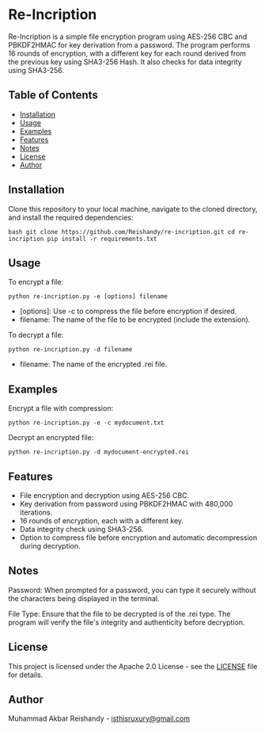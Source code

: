 # Re-Incription

Re-Incription is a simple file encryption program using AES-256 CBC and PBKDF2HMAC for key derivation from a password. The program performs 16 rounds of encryption, with a different key for each round derived from the previous key using SHA3-256 Hash. It also checks for data integrity using SHA3-256.

## Table of Contents
- [Installation](#installation)
- [Usage](#usage)
- [Examples](#examples)
- [Features](#features)
- [Notes](#notes)
- [License](#license)
- [Author](#author)

## Installation
Clone this repository to your local machine, navigate to the cloned directory, and install the required dependencies:
```
bash git clone https://github.com/Reishandy/re-incription.git cd re-incription pip install -r requirements.txt
```


## Usage
To encrypt a file:
```
python re-incription.py -e [options] filename
```
- [options]: Use -c to compress the file before encryption if desired.
- filename: The name of the file to be encrypted (include the extension).

To decrypt a file:
```
python re-incription.py -d filename
```
- filename: The name of the encrypted .rei file.


## Examples
Encrypt a file with compression:
```
python re-incription.py -e -c mydocument.txt
```

Decrypt an encrypted file:
```
python re-incription.py -d mydocument-encrypted.rei
```


## Features
- File encryption and decryption using AES-256 CBC.
- Key derivation from password using PBKDF2HMAC with 480,000 iterations.
- 16 rounds of encryption, each with a different key.
- Data integrity check using SHA3-256.
- Option to compress file before encryption and automatic decompression during decryption.

## Notes
Password: When prompted for a password, you can type it securely without the characters being displayed in the terminal.

File Type: Ensure that the file to be decrypted is of the .rei type. The program will verify the file's integrity and authenticity before decryption.

## License
This project is licensed under the Apache 2.0 License - see the [LICENSE](LICENSE) file for details.

## Author
Muhammad Akbar Reishandy - isthisruxury@gmail.com
